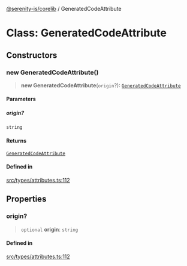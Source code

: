 [@serenity-is/corelib](../README.md) / GeneratedCodeAttribute

# Class: GeneratedCodeAttribute

## Constructors

### new GeneratedCodeAttribute()

> **new GeneratedCodeAttribute**(`origin`?): [`GeneratedCodeAttribute`](GeneratedCodeAttribute.md)

#### Parameters

##### origin?

`string`

#### Returns

[`GeneratedCodeAttribute`](GeneratedCodeAttribute.md)

#### Defined in

[src/types/attributes.ts:112](https://github.com/serenity-is/serenity/blob/master/packages/corelib/src/types/attributes.ts#L112)

## Properties

### origin?

> `optional` **origin**: `string`

#### Defined in

[src/types/attributes.ts:112](https://github.com/serenity-is/serenity/blob/master/packages/corelib/src/types/attributes.ts#L112)
